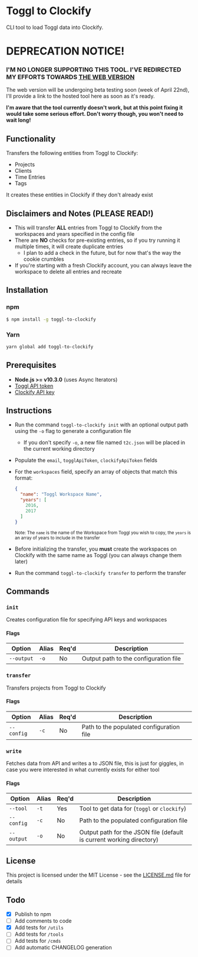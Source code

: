 # Toggl to Clockify

CLI tool to load Toggl data into Clockify.

# DEPRECATION NOTICE!

### I'M NO LONGER SUPPORTING THIS TOOL. I'VE REDIRECTED MY EFFORTS TOWARDS [THE WEB VERSION](https://github.com/mikerourke/toggl-to-clockify-web)

The web version will be undergoing beta testing soon (week of April
22nd), I'll provide a link to the hosted tool here as soon as it's
ready.

**I'm aware that the tool currently doesn't work, but at this point
fixing it would take some serious effort. Don't worry though, you won't
need to wait long!**

## Functionality
Transfers the following entities from Toggl to Clockify:
- Projects
- Clients
- Time Entries
- Tags

It creates these entities in Clockify if they don't already exist

## Disclaimers and Notes (PLEASE READ!)
- This will transfer **ALL** entries from Toggl to Clockify from the workspaces and years specified in the config file
- There are **NO** checks for pre-existing entries, so if you try running it multiple times, it will create duplicate entries
  - I plan to add a check in the future, but for now that's the way the cookie crumbles
- If you're starting with a fresh Clockify account, you can always leave the workspace to delete all entries and recreate

## Installation
### npm
```bash
$ npm install -g toggl-to-clockify
```

### Yarn
```bash
yarn global add toggl-to-clockify
```

## Prerequisites
- **Node.js >= v10.3.0** (uses Async Iterators)
- [Toggl API token](https://github.com/toggl/toggl_api_docs#api-token)
- [Clockify API key](https://clockify.github.io/clockify_api_docs/#authentication)

## Instructions
- Run the command `toggl-to-clockify init` with an optional output path using the `-o` flag to generate a configuration file
  - If you don't specify `-o`, a new file named `t2c.json` will be placed in the current working directory
- Populate the `email`, `togglApiToken`, `clockifyApiToken` fields
- For the `workspaces` field, specify an array of objects that match this format:
  ```json
  {
    "name": "Toggl Workspace Name",
    "years": [
      2016,
      2017
    ]
  }
  ```
  <sub>Note: The `name` is the name of the Workspace from Toggl you wish to copy, the `years` is an array of years to include in the transfer</sub>

- Before initializing the transfer, you **must** create the workspaces on Clockify with the same name as Toggl (you can always change them later)
- Run the command `toggl-to-clockify transfer` to perform the transfer

## Commands

### `init`
Creates configuration file for specifying API keys and workspaces

#### Flags
| Option     | Alias | Req'd | Description                           |
|------------|-------|-------|---------------------------------------|
| `--output` | `-o`  | No    | Output path to the configuration file |

### `transfer`
Transfers projects from Toggl to Clockify

#### Flags
| Option     | Alias  | Req'd | Description                              |
|------------|--------|-------|------------------------------------------|
| `--config` | `-c`   | No    | Path to the populated configuration file |

### `write`
Fetches data from API and writes a to JSON file, this is just for giggles, in case you were interested in what currently exists for either tool

#### Flags
| Option     | Alias  | Req'd | Description                                                          |
|------------|--------|-------|----------------------------------------------------------------------|
| `--tool`   | `-t`   | Yes   | Tool to get data for (`toggl` or `clockify`)                         |
| `--config` | `-c`   | No    | Path to the populated configuration file                             |
| `--output` | `-o`   | No    | Output path for the JSON file (default is current working directory) |

## License

This project is licensed under the MIT License - see the [LICENSE.md](LICENSE.md) file for details

## Todo
- [X] Publish to npm
- [ ] Add comments to code
- [X] Add tests for `/utils`
- [ ] Add tests for `/tools`
- [ ] Add tests for `/cmds`
- [ ] Add automatic CHANGELOG generation
